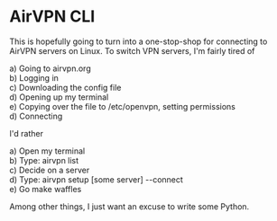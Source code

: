 AirVPN CLI
===========

This is hopefully going to turn into a one-stop-shop for connecting to AirVPN servers on Linux. To switch VPN servers, I'm fairly tired of

a) Going to airvpn.org     
b) Logging in    
c) Downloading the config file    
d) Opening up my terminal    
e) Copying over the file to /etc/openvpn, setting permissions    
d) Connecting    

I'd rather

a) Open my terminal    
b) Type: airvpn list    
c) Decide on a server    
d) Type: airvpn setup [some server] --connect    
e) Go make waffles    

Among other things, I just want an excuse to write some Python.
